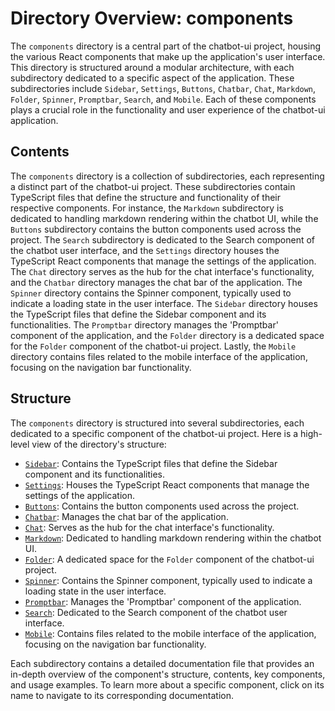 
# Directory Overview: components

The `components` directory is a central part of the chatbot-ui project, housing the various React components that make up the application's user interface. This directory is structured around a modular architecture, with each subdirectory dedicated to a specific aspect of the application. These subdirectories include `Sidebar`, `Settings`, `Buttons`, `Chatbar`, `Chat`, `Markdown`, `Folder`, `Spinner`, `Promptbar`, `Search`, and `Mobile`. Each of these components plays a crucial role in the functionality and user experience of the chatbot-ui application.

## Contents

The `components` directory is a collection of subdirectories, each representing a distinct part of the chatbot-ui project. These subdirectories contain TypeScript files that define the structure and functionality of their respective components. For instance, the `Markdown` subdirectory is dedicated to handling markdown rendering within the chatbot UI, while the `Buttons` subdirectory contains the button components used across the project. The `Search` subdirectory is dedicated to the Search component of the chatbot user interface, and the `Settings` directory houses the TypeScript React components that manage the settings of the application. The `Chat` directory serves as the hub for the chat interface's functionality, and the `Chatbar` directory manages the chat bar of the application. The `Spinner` directory contains the Spinner component, typically used to indicate a loading state in the user interface. The `Sidebar` directory houses the TypeScript files that define the Sidebar component and its functionalities. The `Promptbar` directory manages the 'Promptbar' component of the application, and the `Folder` directory is a dedicated space for the `Folder` component of the chatbot-ui project. Lastly, the `Mobile` directory contains files related to the mobile interface of the application, focusing on the navigation bar functionality.

## Structure

The `components` directory is structured into several subdirectories, each dedicated to a specific component of the chatbot-ui project. Here is a high-level view of the directory's structure:

- [`Sidebar`](./components/Sidebar.md): Contains the TypeScript files that define the Sidebar component and its functionalities.
- [`Settings`](./components/Settings.md): Houses the TypeScript React components that manage the settings of the application.
- [`Buttons`](./components/Buttons.md): Contains the button components used across the project.
- [`Chatbar`](./components/Chatbar.md): Manages the chat bar of the application.
- [`Chat`](./components/Chat.md): Serves as the hub for the chat interface's functionality.
- [`Markdown`](./components/Markdown.md): Dedicated to handling markdown rendering within the chatbot UI.
- [`Folder`](./components/Folder.md): A dedicated space for the `Folder` component of the chatbot-ui project.
- [`Spinner`](./components/Spinner.md): Contains the Spinner component, typically used to indicate a loading state in the user interface.
- [`Promptbar`](./components/Promptbar.md): Manages the 'Promptbar' component of the application.
- [`Search`](./components/Search.md): Dedicated to the Search component of the chatbot user interface.
- [`Mobile`](./components/Mobile.md): Contains files related to the mobile interface of the application, focusing on the navigation bar functionality.

Each subdirectory contains a detailed documentation file that provides an in-depth overview of the component's structure, contents, key components, and usage examples. To learn more about a specific component, click on its name to navigate to its corresponding documentation.
